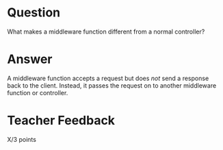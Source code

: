 # Question

What makes a middleware function different from a normal controller?

# Answer
A middleware function accepts a request but does *not* send a response back to the client. Instead, it passes the request on to another middleware function or controller.
# Teacher Feedback

X/3 points